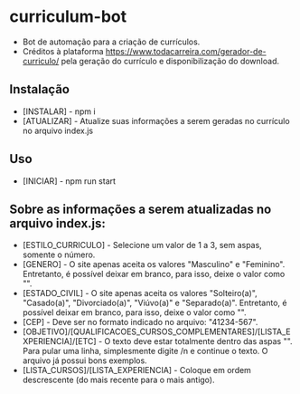 # curriculum-bot
- Bot de automação para a criação de currículos. 
- Créditos à plataforma https://www.todacarreira.com/gerador-de-curriculo/ pela geração do currículo e disponibilização do download.

## Instalação
- [INSTALAR] - npm i
- [ATUALIZAR] - Atualize suas informações a serem geradas no currículo no arquivo index.js

## Uso
- [INICIAR] - npm run start

## Sobre as informações a serem atualizadas no arquivo index.js:
- [ESTILO_CURRICULO] - Selecione um valor de 1 a 3, sem aspas, somente o número.
- [GENERO] - O site apenas aceita os valores "Masculino" e "Feminino". Entretanto, é possível deixar em branco, para isso, deixe o valor como "".
- [ESTADO_CIVIL] - O site apenas aceita os valores "Solteiro(a)", "Casado(a)", "Divorciado(a)", "Viúvo(a)" e "Separado(a)". Entretanto, é possível deixar em branco, para isso, deixe o valor como "".
 - [CEP] - Deve ser no formato indicado no arquivo: "41234-567".
 - [OBJETIVO]/[QUALIFICACOES_CURSOS_COMPLEMENTARES]/[LISTA_EXPERIENCIA]/[ETC] - O texto deve estar totalmente dentro das aspas "". Para pular uma linha, simplesmente digite /n e continue o texto. O arquivo já possui bons exemplos.
 - [LISTA_CURSOS]/[LISTA_EXPERIENCIA] - Coloque em ordem descrescente (do mais recente para o mais antigo).